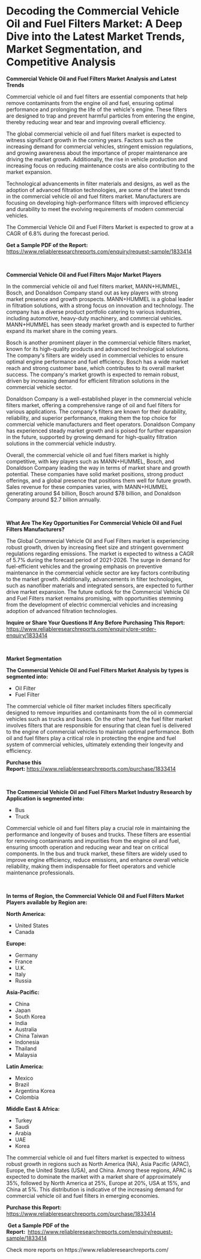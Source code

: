 <p><h1>Decoding the Commercial Vehicle Oil and Fuel Filters Market: A Deep Dive into the Latest Market Trends, Market Segmentation, and Competitive Analysis</h1></p><p><strong>Commercial Vehicle Oil and Fuel Filters Market Analysis and Latest Trends</strong></p>
<p><p>Commercial vehicle oil and fuel filters are essential components that help remove contaminants from the engine oil and fuel, ensuring optimal performance and prolonging the life of the vehicle's engine. These filters are designed to trap and prevent harmful particles from entering the engine, thereby reducing wear and tear and improving overall efficiency.</p><p>The global commercial vehicle oil and fuel filters market is expected to witness significant growth in the coming years. Factors such as the increasing demand for commercial vehicles, stringent emission regulations, and growing awareness about the importance of proper maintenance are driving the market growth. Additionally, the rise in vehicle production and increasing focus on reducing maintenance costs are also contributing to the market expansion.</p><p>Technological advancements in filter materials and designs, as well as the adoption of advanced filtration technologies, are some of the latest trends in the commercial vehicle oil and fuel filters market. Manufacturers are focusing on developing high-performance filters with improved efficiency and durability to meet the evolving requirements of modern commercial vehicles.</p><p>The Commercial Vehicle Oil and Fuel Filters Market is expected to grow at a CAGR of 6.8% during the forecast period.</p></p>
<p><strong>Get a Sample PDF of the Report:&nbsp;</strong> <a href="https://www.reliableresearchreports.com/enquiry/request-sample/1833414">https://www.reliableresearchreports.com/enquiry/request-sample/1833414</a></p>
<p>&nbsp;</p>
<p><strong>Commercial Vehicle Oil and Fuel Filters Major Market Players</strong></p>
<p><p>In the commercial vehicle oil and fuel filters market, MANN+HUMMEL, Bosch, and Donaldson Company stand out as key players with strong market presence and growth prospects. MANN+HUMMEL is a global leader in filtration solutions, with a strong focus on innovation and technology. The company has a diverse product portfolio catering to various industries, including automotive, heavy-duty machinery, and commercial vehicles. MANN+HUMMEL has seen steady market growth and is expected to further expand its market share in the coming years.</p><p>Bosch is another prominent player in the commercial vehicle filters market, known for its high-quality products and advanced technological solutions. The company's filters are widely used in commercial vehicles to ensure optimal engine performance and fuel efficiency. Bosch has a wide market reach and strong customer base, which contributes to its overall market success. The company's market growth is expected to remain robust, driven by increasing demand for efficient filtration solutions in the commercial vehicle sector.</p><p>Donaldson Company is a well-established player in the commercial vehicle filters market, offering a comprehensive range of oil and fuel filters for various applications. The company's filters are known for their durability, reliability, and superior performance, making them the top choice for commercial vehicle manufacturers and fleet operators. Donaldson Company has experienced steady market growth and is poised for further expansion in the future, supported by growing demand for high-quality filtration solutions in the commercial vehicle industry.</p><p>Overall, the commercial vehicle oil and fuel filters market is highly competitive, with key players such as MANN+HUMMEL, Bosch, and Donaldson Company leading the way in terms of market share and growth potential. These companies have solid market positions, strong product offerings, and a global presence that positions them well for future growth. Sales revenue for these companies varies, with MANN+HUMMEL generating around $4 billion, Bosch around $78 billion, and Donaldson Company around $2.7 billion annually.</p></p>
<p>&nbsp;</p>
<p><strong>What Are The Key Opportunities For Commercial Vehicle Oil and Fuel Filters Manufacturers?</strong></p>
<p><p>The Global Commercial Vehicle Oil and Fuel Filters market is experiencing robust growth, driven by increasing fleet size and stringent government regulations regarding emissions. The market is expected to witness a CAGR of 5.7% during the forecast period of 2021-2026. The surge in demand for fuel-efficient vehicles and the growing emphasis on preventive maintenance in the commercial vehicle sector are key factors contributing to the market growth. Additionally, advancements in filter technologies, such as nanofiber materials and integrated sensors, are expected to further drive market expansion. The future outlook for the Commercial Vehicle Oil and Fuel Filters market remains promising, with opportunities stemming from the development of electric commercial vehicles and increasing adoption of advanced filtration technologies.</p></p>
<p><strong>Inquire or Share Your Questions If Any Before Purchasing This Report:</strong> <a href="https://www.reliableresearchreports.com/enquiry/pre-order-enquiry/1833414">https://www.reliableresearchreports.com/enquiry/pre-order-enquiry/1833414</a></p>
<p>&nbsp;</p>
<p><strong>Market Segmentation</strong></p>
<p><strong>The Commercial Vehicle Oil and Fuel Filters Market Analysis by types is segmented into:</strong></p>
<p><ul><li>Oil Filter</li><li>Fuel Filter</li></ul></p>
<p><p>The commercial vehicle oil filter market includes filters specifically designed to remove impurities and contaminants from the oil in commercial vehicles such as trucks and buses. On the other hand, the fuel filter market involves filters that are responsible for ensuring that clean fuel is delivered to the engine of commercial vehicles to maintain optimal performance. Both oil and fuel filters play a critical role in protecting the engine and fuel system of commercial vehicles, ultimately extending their longevity and efficiency.</p></p>
<p><strong>Purchase this Report:&nbsp;</strong><a href="https://www.reliableresearchreports.com/purchase/1833414">https://www.reliableresearchreports.com/purchase/1833414</a></p>
<p>&nbsp;</p>
<p><strong>The Commercial Vehicle Oil and Fuel Filters Market Industry Research by Application is segmented into:</strong></p>
<p><ul><li>Bus</li><li>Truck</li></ul></p>
<p><p>Commercial vehicle oil and fuel filters play a crucial role in maintaining the performance and longevity of buses and trucks. These filters are essential for removing contaminants and impurities from the engine oil and fuel, ensuring smooth operation and reducing wear and tear on critical components. In the bus and truck market, these filters are widely used to improve engine efficiency, reduce emissions, and enhance overall vehicle reliability, making them indispensable for fleet operators and vehicle maintenance professionals.</p></p>
<p>&nbsp;</p>
<p><strong>In terms of Region, the Commercial Vehicle Oil and Fuel Filters Market Players available by Region are:</strong></p>
<p>
    <p> <strong> North America: </strong>
        <ul>
            <li>United States</li>
            <li>Canada</li>
        </ul>
        </p> 
    <p> <strong> Europe: </strong>
        <ul>
            <li>Germany</li>
            <li>France</li>
            <li>U.K.</li>
            <li>Italy</li>
            <li>Russia</li>
        </ul>
        </p> 
    <p> <strong> Asia-Pacific: </strong>
        <ul>
            <li>China</li>
            <li>Japan</li>
            <li>South Korea</li>
            <li>India</li>
            <li>Australia</li>
            <li>China Taiwan</li>
            <li>Indonesia</li>
            <li>Thailand</li>
            <li>Malaysia</li>
        </ul>
        </p> 
    <p> <strong> Latin America: </strong>
        <ul>
            <li>Mexico</li>
            <li>Brazil</li>
            <li>Argentina Korea</li>
            <li>Colombia</li>
        </ul>
        </p> 
    <p> <strong> Middle East & Africa: </strong>
        <ul>
            <li>Turkey</li>
            <li>Saudi</li>
            <li>Arabia</li>
            <li>UAE</li>
            <li>Korea</li>
        </ul>
    </p>
    </p>
<p><p>The commercial vehicle oil and fuel filters market is expected to witness robust growth in regions such as North America (NA), Asia Pacific (APAC), Europe, the United States (USA), and China. Among these regions, APAC is expected to dominate the market with a market share of approximately 35%, followed by North America at 25%, Europe at 20%, USA at 15%, and China at 5%. This distribution is indicative of the increasing demand for commercial vehicle oil and fuel filters in emerging economies.</p></p>
<p><strong>Purchase this Report: </strong><a href="https://www.reliableresearchreports.com/purchase/1833414">https://www.reliableresearchreports.com/purchase/1833414</a></p>
<p>&nbsp;<strong>Get a Sample PDF of the Report:&nbsp;&nbsp;</strong><a href="https://www.reliableresearchreports.com/enquiry/request-sample/1833414">https://www.reliableresearchreports.com/enquiry/request-sample/1833414</a></p>
<p><strong></strong></p>
<p>Check more reports on https://www.reliableresearchreports.com/</p>